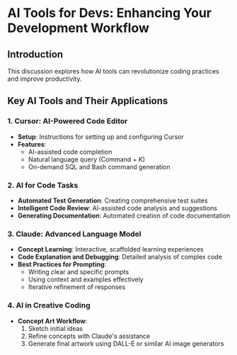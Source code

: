 # AI Tools for Devs: Enhancing Your Development Workflow

## Introduction
This discussion explores how AI tools can revolutionize coding practices and improve productivity.

## Key AI Tools and Their Applications

### 1. Cursor: AI-Powered Code Editor
- **Setup**: Instructions for setting up and configuring Cursor
- **Features**:
  - AI-assisted code completion
  - Natural language query (Command + K)
  - On-demand SQL and Bash command generation

### 2. AI for Code Tasks
- **Automated Test Generation**: Creating comprehensive test suites
- **Intelligent Code Review**: AI-assisted code analysis and suggestions
- **Generating Documentation**: Automated creation of code documentation

### 3. Claude: Advanced Language Model
- **Concept Learning**: Interactive, scaffolded learning experiences
- **Code Explanation and Debugging**: Detailed analysis of complex code
- **Best Practices for Prompting**:
  - Writing clear and specific prompts
  - Using context and examples effectively
  - Iterative refinement of responses

### 4. AI in Creative Coding
- **Concept Art Workflow**:
  1. Sketch initial ideas
  2. Refine concepts with Claude's assistance
  3. Generate final artwork using DALL-E or similar AI image generators

